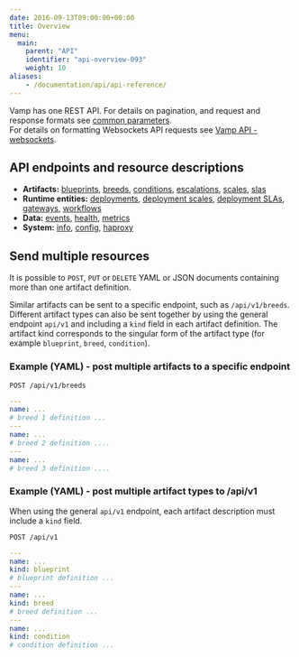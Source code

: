 ```yaml
---
date: 2016-09-13T09:00:00+00:00
title: Overview
menu:
  main:
    parent: "API"
    identifier: "api-overview-093"
    weight: 10
aliases:
    - /documentation/api/api-reference/
---
```


Vamp has one REST API. For details on pagination, and request and response formats see [common parameters](/documentation/api/v0.9.3/using-the-api).  
For details on formatting Websockets API requests see [Vamp API - websockets](/documentation/api/v0.9.3/api-websockets/).

## API endpoints and resource descriptions

* **Artifacts:** [blueprints](/documentation/api/v0.9.3/api-blueprints), [breeds](/documentation/api/v0.9.3/api-breeds), [conditions](/documentation/api/v0.9.3/api-conditions), [escalations](/documentation/api/v0.9.3/api-escalations), [scales](/documentation/api/v0.9.3/api-scales), [slas](/documentation/api/v0.9.3/api-slas/)
* **Runtime entities:** [deployments](/documentation/api/v0.9.3/api-deployments), [deployment scales](/documentation/api/v0.9.3/api-deployment-scales), [deployment SLAs](/documentation/api/v0.9.3/api-deployment-slas), [gateways](/documentation/api/v0.9.3/api-gateways), [workflows](/documentation/api/v0.9.3/api-workflows)  
* **Data:** [events](/documentation/api/v0.9.3/api-events), [health](/documentation/api/v0.9.3/api-health), [metrics](/documentation/api/v0.9.3/api-metrics )
* **System:** [info](/documentation/api/v0.9.3/api-info), [config](/documentation/api/v0.9.3/api-config), [haproxy](/documentation/api/v0.9.3/api-haproxy)

## Send multiple resources

It is possible to `POST`, `PUT` or `DELETE` YAML or JSON documents containing more than one artifact definition.

Similar artifacts can be sent to a specific endpoint, such as `/api/v1/breeds`. Different artifact types can also be sent together by using the general endpoint `api/v1` and including a `kind` field in each artifact definition. The artifact kind corresponds to the singular form of the artifact type (for example `blueprint`, `breed`, `condition`).

### Example (YAML) - post multiple artifacts to a specific endpoint 

`POST /api/v1/breeds`

```yaml
---
name: ...
# breed 1 definition ...
---
name: ...
# breed 2 definition ....
---
name: ...
# breed 3 definition ....
```

### Example (YAML) - post multiple artifact types to /api/v1
When using the general `api/v1` endpoint, each artifact description  must include a `kind` field.

`POST /api/v1`

```yaml
---
name: ...
kind: blueprint
# blueprint definition ...
---
name: ...
kind: breed
# breed definition ...
---
name: ...
kind: condition
# condition definition ...
```
